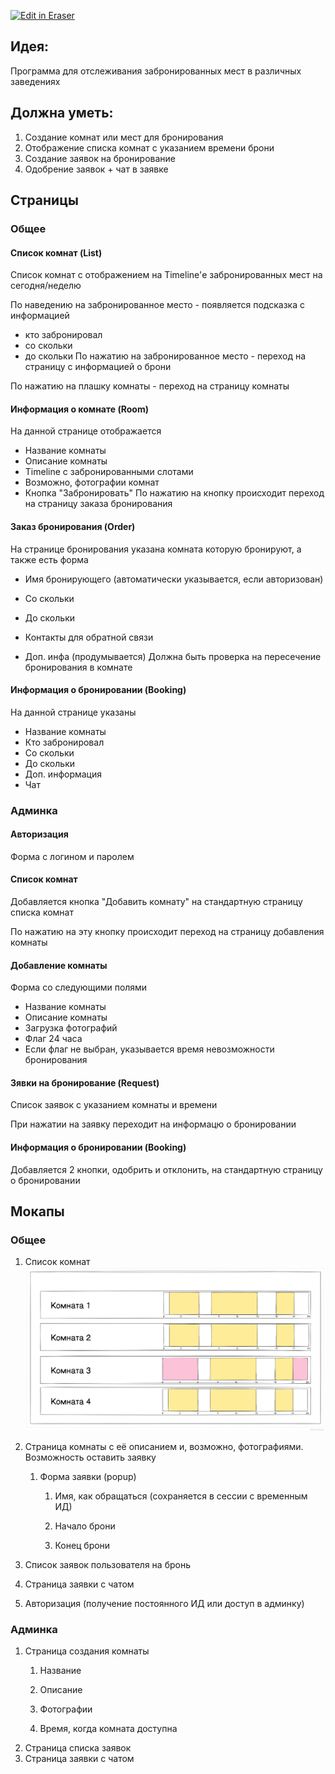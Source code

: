 [![Edit in Eraser](https://firebasestorage.googleapis.com/v0/b/second-petal-295822.appspot.com/o/images%2Fgithub%2FOpen%20in%20Eraser.svg?alt=media&token=968381c8-a7e7-472a-8ed6-4a6626da5501)](https://app.eraser.io/workspace/QUrm9V2CBwaoCxFzRGGi)
## Идея:
Программа для отслеживания забронированных мест в различных заведениях

## Должна уметь:
1. Создание комнат или мест для бронирования
2. Отображение списка комнат с указанием времени брони
3. Создание заявок на бронирование
4. Одобрение заявок + чат в заявке
## Страницы
### Общее
#### Список комнат (List)
Список комнат с отображением на Timeline'е забронированных мест на сегодня/неделю

По наведению на забронированное место - появляется подсказка с информацией 

- кто забронировал
- со скольки
- до скольки
По нажатию на забронированное место - переход на страницу с информацией о брони

По нажатию на плашку комнаты - переход на страницу комнаты

#### Информация о комнате (Room)
На данной странице отображается

- Название комнаты
- Описание комнаты
- Timeline с забронированными слотами
- Возможно, фотографии комнат
- Кнопка "Забронировать"
По нажатию на кнопку происходит переход на страницу заказа бронирования

#### Заказ бронирования (Order)
На странице бронирования указана комната которую бронируют, а также есть форма

- Имя бронирующего (автоматически указывается, если авторизован)


- Со скольки
- До скольки
- Контакты для обратной связи
- Доп. инфа (продумывается)
Должна быть проверка на пересечение бронирования в комнате

#### Информация о бронировании (Booking)
На данной странице указаны

- Название комнаты
- Кто забронировал
- Со скольки
- До скольки
- Доп. информация
- Чат
### Админка
#### Авторизация
Форма с логином и паролем

#### Список комнат
Добавляется кнопка "Добавить комнату" на стандартную страницу списка комнат

По нажатию на эту кнопку происходит переход на страницу добавления комнаты

#### Добавление комнаты
Форма со следующими полями

- Название комнаты
- Описание комнаты
- Загрузка фотографий
- Флаг 24 часа
- Если флаг не выбран, указывается время невозможности бронирования
#### Зявки на бронирование (Request)
Список заявок с указанием комнаты и времени

При нажатии на заявку переходит на информацю о бронировании

#### Информация о бронировании (Booking)
Добавляется 2 кнопки, одобрить и отклонить, на стандартную страницу о бронировании

## Мокапы
### Общее
1. Список комнат![List of rooms](/.eraser/QUrm9V2CBwaoCxFzRGGi___4v4qJTsfMzWbzPvSJYogNWF9IYd2___---figure---DoPXqTSwpeqEdvUt_2_Pz---figure---YPR7gHz4iiYzqlmp61-PSA.svg "List of rooms")


2. Страница комнаты с её описанием и, возможно, фотографиями. 
Возможность оставить заявку
    1.  Форма заявки (popup)
        1. Имя, как обращаться (сохраняется в сессии с временным ИД)

        2. Начало брони

        3. Конец брони
3. Список заявок пользователя на бронь
4. Страница заявки с чатом
5. Авторизация (получение постоянного ИД или доступ в админку)
### Админка
1. Страница создания комнаты
    1. Название

    2. Описание

    3. Фотографии

    4. Время, когда комната доступна
2. Страница списка заявок
3. Страница заявки с чатом



<!--- Eraser file: https://app.eraser.io/workspace/QUrm9V2CBwaoCxFzRGGi --->